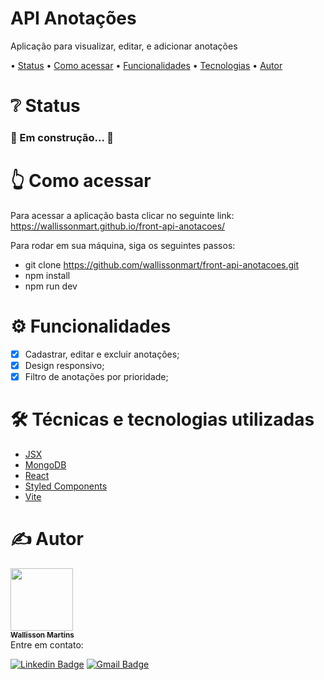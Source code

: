 <h1 align="left">API Anotações</h1>
<p align="left">Aplicação para visualizar, editar, e adicionar anotações</p>

<p align="left"> •
 <a href="#status">Status</a> •
 <a href="#acessar">Como acessar</a> • 
 <a href="#funcionalidades">Funcionalidades</a> • 
 <a href="#tecnologias">Tecnologias</a> • 
 <a href="#autor">Autor</a>
</p>

<h1 align="left" id="status">❔ Status</h1>

<h3 align="left"> 
  🚧 Em construção... 🚧
</h3>

<h1 align="left" id="acessar">👆 Como acessar</h1>

Para acessar a aplicação basta clicar no seguinte link: https://wallissonmart.github.io/front-api-anotacoes/

Para rodar em sua máquina, siga os seguintes passos:
- git clone https://github.com/wallissonmart/front-api-anotacoes.git
- npm install
- npm run dev

<h1 align="left" id="funcionalidades">⚙️ Funcionalidades</h1>

- [x] Cadastrar, editar e excluir anotações;
- [x] Design responsivo;
- [x] Filtro de anotações por prioridade;

<h1 align="left" id="tecnologias">🛠️ Técnicas e tecnologias utilizadas</h1>

- [JSX](https://pt-br.reactjs.org/docs/jsx-in-depth.html)
- [MongoDB](https://www.mongodb.com/docs/manual/core/document/)
- [React](https://pt-br.reactjs.org/docs/getting-started.html)
- [Styled Components](https://styled-components.com/docs)
- [Vite](https://vitejs.dev/guide/)

<h1 align="left" id="autor">✍️ Autor</h1>
<a href="https://github.com/wallissonmart">
 <img src="https://avatars.githubusercontent.com/u/93344198?s=400&u=efc1c28e0cfb7b7e29bdf3ac50a79d0ddcf8b467&v=4" width="100px;" alt=""/>
 <br/>
 <sub><b>Wallisson Martins</b></sub></a>
<br/>
Entre em contato:

[![Linkedin Badge](https://img.shields.io/badge/-Wallisson-blue?style=flat-square&logo=Linkedin&logoColor=white&link=https://www.linkedin.com/in/wallisson-martins-/)](https://www.linkedin.com/in/wallisson-martins-/) 
[![Gmail Badge](https://img.shields.io/badge/-wallissonmartins37@gmail.com-c14438?style=flat-square&logo=Gmail&logoColor=white&link=mailto:wallissonmartins37@gmail.com)](mailto:wallissonmartins37@gmail.com)

